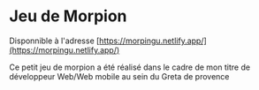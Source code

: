 # Jeu de Morpion
Disponnible à l'adresse [https://morpingu.netlify.app/](https://morpingu.netlify.app/)

Ce petit jeu de morpion a été réalisé dans le cadre de mon titre de développeur Web/Web mobile au sein du Greta de provence